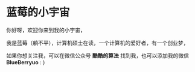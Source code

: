 # 蓝莓的小宇宙

你好呀，欢迎你来到我的小宇宙，

我是蓝莓（躺不平），计算机硕士在读，一个计算机的爱好者，有一个创业梦，

如果你想关注我，可以在微信公众号 **酷酷的算法** 找到我，也可以添加我的微信 **BlueBerryuo** : )

    

